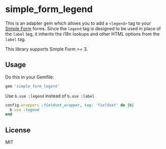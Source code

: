 # simple_form_legend

This is an adapter gem which allows you to add a `<legend>` tag to your [Simple Form](http://github.com/plataformatec/simple_form) forms. Since the `legend` tag is designed to be used in place of the `label` tag, it inherits the i18n lookups and other HTML options from the `label` tag.

This library supports Simple Form >= 3.

## Usage

Do this in your Gemfile:

```ruby
gem 'simple_form_legend'
```

Use `b.use :legend` instead of `b.use :label`

```ruby
config.wrappers :fieldset_wrapper, tag: 'fieldset' do |b|
  b.use :legend
end
```

## License

MIT
